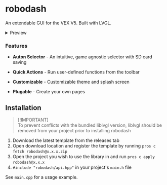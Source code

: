 # robodash

An extendable GUI for the VEX V5. Built with LVGL.

<details closed>
<summary>Preview</summary>
<img src="./doc_images/selector.png">
</details>

### Features

- **Auton Selector** - An intuitive, game agnostic selector with SD card saving

- **Quick Actions** - Run user-defined functions from the toolbar

- **Customizable** - Customizable theme and splash screen

- **Plugable** - Create your own pages

## Installation

> [!IMPORTANT]\
> To prevent conflicts with the bundled liblvgl version, liblvgl should be
> removed from your project prior to installing robodash

1. Download the latest template from the releases tab
2. Open download location and register the template by running
   `pros c fetch robodash@x.x.x.zip`
3. Open the project you wish to use the library in and run
   `pros c apply robodash@x.x.x`
4. `#include "robodash/api.hpp"` in your project's `main.h` file

See `main.cpp` for a usage example.
